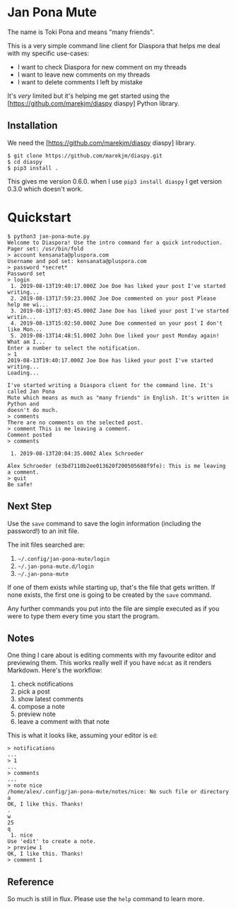 Jan Pona Mute
=============

The name is Toki Pona and means "many friends".

This is a very simple command line client for Diaspora that helps me
deal with my specific use-cases:

- I want to check Diaspora for new comment on my threads
- I want to leave new comments on my threads
- I want to delete comments I left by mistake

It's *very* limited but it's helping me get started using the
[https://github.com/marekjm/diaspy diaspy] Python library.

Installation
------------

We need the [https://github.com/marekjm/diaspy diaspy] library.

```text
$ git clone https://github.com/marekjm/diaspy.git
$ cd diaspy
$ pip3 install .
```

This gives me version 0.6.0. when I use `pip3 install diaspy` I get
version 0.3.0 which doesn't work.

Quickstart
==========

```text
$ python3 jan-pona-mute.py
Welcome to Diaspora! Use the intro command for a quick introduction.
Pager set: /usr/bin/fold
> account kensanata@pluspora.com
Username and pod set: kensanata@pluspora.com
> password *secret*
Password set
> login
 1. 2019-08-13T19:40:17.000Z Joe Doe has liked your post I've started writing...
 2. 2019-08-13T17:59:23.000Z Joe Doe commented on your post Please help me wi...
 3. 2019-08-13T17:03:45.000Z Jane Doe has liked your post I've started writin...
 4. 2019-08-13T15:02:50.000Z June Doe commented on your post I don't like Mon...
 5. 2019-08-13T14:48:51.000Z John Doe liked your post Monday again! What am I...
Enter a number to select the notification.
> 1
2019-08-13T19:40:17.000Z Joe Doe has liked your post I've started writing...
Loading...

I've started writing a Diaspora client for the command line. It's called Jan Pona
Mute which means as much as "many friends" in English. It's written in Python and
doesn't do much.
> comments
There are no comments on the selected post.
> comment This is me leaving a comment.
Comment posted
> comments

 1. 2019-08-13T20:04:35.000Z Alex Schroeder

Alex Schroeder (e3bd7110b2ee013620f200505608f9fe): This is me leaving a comment.
> quit
Be safe!
```

Next Step
---------

Use the `save` command to save the login information (including the
password!) to an init file.

The init files searched are:

1. `~/.config/jan-pona-mute/login`
2. `~/.jan-pona-mute.d/login`
3. `~/.jan-pona-mute`

If one of them exists while starting up, that's the file that gets
written. If none exists, the first one is going to be created by the
`save` command.

Any further commands you put into the file are simple executed as if
you were to type them every time you start the program.

Notes
-----

One thing I care about is editing comments with my favourite editor
and previewing them. This works really well if you have `mdcat` as it
renders Markdown. Here's the workflow:

1. check notifications
2. pick a post
3. show latest comments
4. compose a note
5. preview note
6. leave a comment with that note

This is what it looks like, assuming your editor is `ed`:

```text
> notifications
...
> 1
...
> comments
...
> note nice
/home/alex/.config/jan-pona-mute/notes/nice: No such file or directory
a
OK, I like this. Thanks!
.
w
25
q
 1. nice
Use 'edit' to create a note.
> preview 1
OK, I like this. Thanks!
> comment 1
```

Reference
---------

So much is still in flux. Please use the `help` command to learn more.
